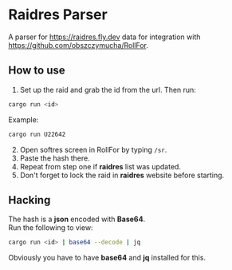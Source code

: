 # Raidres Parser
A parser for https://raidres.fly.dev data for integration with https://github.com/obszczymucha/RollFor.

## How to use
1. Set up the raid and grab the id from the url. Then run:
  ```bash
  cargo run <id>
  ```

  Example:  
  ```bash
  cargo run U22642
  ```

2. Open softres screen in RollFor by typing `/sr`.
3. Paste the hash there.
4. Repeat from step one if **raidres** list was updated.
5. Don't forget to lock the raid in **raidres** website before starting.

## Hacking
The hash is a **json** encoded with **Base64**.  
Run the following to view:
  ```bash
  cargo run <id> | base64 --decode | jq
  ```

Obviously you have to have **base64** and **jq** installed for this.

